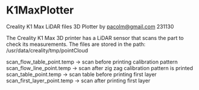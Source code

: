 # K1MaxPlotter
Creality K1 Max LiDAR files 3D Plotter by pacolm@gmail.com 231130

The Creality K1 Max 3D printer has a LiDAR sensor that scans the part to check its measurements.
The files are stored in the path: /usr/data/creality/tmp/pointCloud

  scan_flow_table_point.temp -> scan before printing calibration pattern
  scan_flow_line_point.temp -> scan after zig zag calibration pattern is printed
  scan_table_point.temp -> scan table before printing first layer
  scan_first_layer_point.temp -> scan after printing first layer
